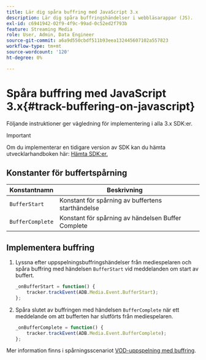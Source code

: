```yaml
---
title: Lär dig spåra buffring med JavaScript 3.x
description: Lär dig spåra buffringshändelser i webbläsarappar (JS).
exl-id: c6941942-02f9-4f9c-99ad-0c52ed2f793b
feature: Streaming Media
role: User, Admin, Data Engineer
source-git-commit: a6a9d550cbdf511b93eea132445607102a557823
workflow-type: tm+mt
source-wordcount: '120'
ht-degree: 0%

---
```


# Spåra buffring med JavaScript 3.x{#track-buffering-on-javascript}

Följande instruktioner ger vägledning för implementering i alla 3.x SDK:er.

>[!IMPORTANT]
>
>Om du implementerar en tidigare version av SDK kan du hämta utvecklarhandboken här: [Hämta SDK:er.](/help/getting-started/download-sdks.md)

## Konstanter för buffertspårning

| Konstantnamn | Beskrivning     |
|---|---|
| `BufferStart` | Konstant för spårning av buffertens starthändelse |
| `BufferComplete` | Konstant för spårning av händelsen Buffer Complete |

## Implementera buffring

1. Lyssna efter uppspelningsbuffringshändelser från mediespelaren och spåra buffring med händelsen `BufferStart` vid meddelanden om start av buffert.

   ```js
   _onBufferStart = function() {
       tracker.trackEvent(ADB.Media.Event.BufferStart);
   };
   ```

1. Spåra slutet av buffringen med händelsen `BufferComplete` när ett meddelande om att bufferten har slutförts från mediespelaren.

   ```js
   _onBufferComplete = function() {
       tracker.trackEvent(ADB.Media.Event.BufferComplete);
   };
   ```

Mer information finns i spårningsscenariot [VOD-uppspelning med buffring](/help/use-cases/tracking-scenarios/vod-buffering.md).
